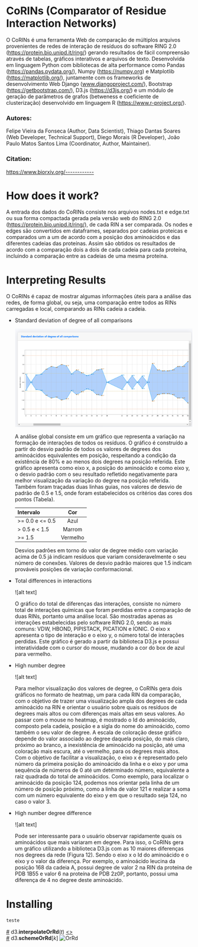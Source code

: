 # CoRINs (Comparator of Residue Interaction Networks)
O CoRINs é uma ferramenta Web de comparação de múltiplos arquivos provenientes de redes de interação de resíduos do software RING 2.0 (https://protein.bio.unipd.it/ring/) gerando resultados de fácil compreensão através de tabelas, gráficos interativos e arquivos de texto. Desenvolvida em linguagem Python com bibliotecas de alta performance como Pandas (https://pandas.pydata.org/), Numpy (https://numpy.org) e Matplotlib (https://matplotlib.org/), juntamente com os frameworks de desenvolvimento Web Django (www.djangoproject.com/), Bootstrap (https://getbootstrap.com/), D3.js (https://d3js.org/) e um módulo de geração de parâmetros de grafos (betweness e coeficiente de clusterização) desenvolvido em linguagem R (https://www.r-project.org/).

### Autores: 
Felipe Vieira da Fonseca (Author, Data Scientist), Thiago Dantas Soares (Web Developer, Technical Support), Diego Morais (R Developer), João Paulo Matos Santos Lima (Coordinator, Author, Maintainer).

### Citation: 
https://www.biorxiv.org/------------

# How does it work?
A entrada dos dados do CoRINs consiste nos arquivos nodes.txt e edge.txt ou sua forma compactada gerada pela versão web do RING 2.0 (https://protein.bio.unipd.it/ring/), de cada RIN a ser comparada. Os nodes e edges são convertidos em dataframes, separados por cadeias proteicas e comparados um a um de acordo com a posição dos aminoácidos e das diferentes cadeias das proteínas. Assim são obtidos os resultados de acordo com a comparação dois a dois de cada cadeia para cada proteína, incluindo a comparação entre as cadeias de uma mesma proteína.

# Interpreting Results
O CoRINs é capaz de mostrar algumas informações úteis para a análise das redes, de forma global, ou seja, uma comparação entre todos as RINs carregadas e local, comparando as RINs cadeia a cadeia.

* Standard deviation of degree of all comparisons

  ![alt text](https://github.com/ffvieira18/teste/blob/master/Images/grafico1-standard-deviation-of-degree-of-all-comparisons.png)

  A análise global consiste em um gráfico que representa a variação na formação de interações de todos os resíduos. O gráfico é construído a partir do desvio padrão de todos os valores de degrees dos aminoácidos equivalentes em posição, respeitando a condição da existência de 80% e ao menos dois degrees na posição referida.
Este gráfico apresenta como eixo x, a posição do aminoácido e como eixo y, o desvio padrão com o seu resultado refletido negativamente para melhor visualização da variação do degree na posição referida. Também foram traçadas duas linhas guias, nos valores de desvio de padrão de 0.5 e 1.5, onde foram estabelecidos os critérios das cores dos pontos (Tabela). 

  | Intervalo        | Cor          | 
  | ---------------- |:------------:|
  | >= 0.0 e <= 0.5  | Azul         |
  | > 0.5 e < 1.5    | Marrom       | 
  | >= 1.5           | Vermelho     |   

  Desvios padrões em torno do valor de degree médio com variação acima de 0.5 já indicam resíduos que variam consideravelmente o seu número de conexões. Valores de desvio padrão maiores que 1.5 indicam prováveis posições de variação conformacional.

* Total differences in interactions

  ![alt text]

  O gráfico do total de diferenças das interações, consiste no número total de interações químicas que foram perdidas entre a comparação de duas RINs, portanto uma análise local. São mostradas apenas as interações estabelecidas pelo software RING 2.0, sendo as mais comuns: VDW, HBOND, PIPISTACK, PICATION e IONIC. 
O eixo x apresenta o tipo de interação e o eixo y, o número total de interações perdidas. Este gráfico é gerado a partir da biblioteca D3.js e possui interatividade com o cursor do mouse, mudando a cor do box de azul para vermelho.

* High number degree

  ![alt text]
  
  Para melhor visualização dos valores de degree, o CoRINs gera dois gráficos no formato de heatmap, um para cada RIN da comparação, com o objetivo de trazer uma visualização ampla dos degrees de cada aminoácido na RIN e orientar o usuário sobre quais os resíduos de degrees mais altos ou com diferenças mais altas em seus valores.
  Ao passar com o mouse no heatmap, é mostrado o Id do aminoácido, composto pela cadeia, posição e a sigla do nome do aminoácido, como também o seu valor de degree. A escala de coloração desse gráfico depende do valor associado ao degree daquela posição, do mais claro, próximo ao branco, a inexistência de aminoácido na posição, até uma coloração mais escura, até o vermelho, para os degrees mais altos.
  Com o objetivo de facilitar a visualização, o eixo x é representado pelo número da primeira posição do aminoácido da linha e o eixo y por uma sequência de números de 0 até um determinado número, equivalente a raiz quadrada do total de aminoácidos. Como exemplo, para localizar o aminoácido da posição 124, podemos nos orientar pela linha de um número de posição próximo, como a linha de valor 121 e realizar a soma com um número equivalente do eixo y em que o resultado seja 124, no caso o valor 3.

* High number degree difference

  ![alt text]

  Pode ser interessante para o usuário observar rapidamente quais os aminoácidos que mais variaram em degree. Para isso, o CoRINs gera um gráfico utilizando a biblioteca D3.js com as 10 maiores diferenças nos degrees da rede (Figura 12). Sendo o eixo x o Id do aminoácido e o eixo y o valor da diferença. Por exemplo, o aminoácido leucina da posição 168 da cadeia A, possui degree de valor 2 na RIN da proteína de PDB 1B55 e valor 6 na proteína de PDB 2z0P, portanto, possui uma diferença de 4 no degree deste aminoácido.   








# Installing


```js
teste
```
<a href="#interpolateOrRd" name="interpolateOrRd">#</a> d3.<b>interpolateOrRd</b>(*t*) [<>](https://github.com/d3/d3-scale-chromatic/blob/master/src/sequential-multi/OrRd.js "Source")
<br><a href="#schemeOrRd" name="schemeOrRd">#</a> d3.<b>schemeOrRd</b>[*k*]
<img src="https://raw.githubusercontent.com/d3/d3-scale-chromatic/master/img/OrRd.png" width="100%" height="40" alt="OrRd">
